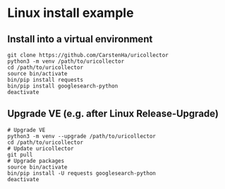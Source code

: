 # Linux install example

## Install into a virtual environment

    git clone https://github.com/CarstenHa/uricollector
    python3 -m venv /path/to/uricollector
    cd /path/to/uricollector
    source bin/activate
    bin/pip install requests
    bin/pip install googlesearch-python
    deactivate

## Upgrade VE (e.g. after Linux Release-Upgrade)

    # Upgrade VE
    python3 -m venv --upgrade /path/to/uricollector
    cd /path/to/uricollector
    # Update uricollector
    git pull
    # Upgrade packages
    source bin/activate
    bin/pip install -U requests googlesearch-python
    deactivate
